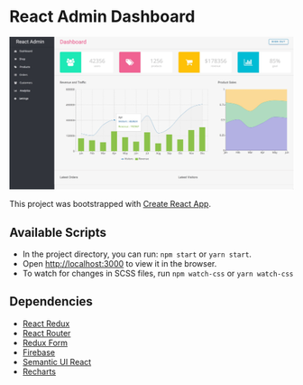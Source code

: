 # React Admin Dashboard

![Screenshot](src/images/screenshot.jpg)

This project was bootstrapped with [Create React App](https://github.com/facebookincubator/create-react-app).

## Available Scripts

- In the project directory, you can run: `npm start` or `yarn start`.
- Open [http://localhost:3000](http://localhost:3000) to view it in the browser.
- To watch for changes in SCSS files, run `npm watch-css` or `yarn watch-css`

## Dependencies

- [React Redux](https://github.com/reactjs/redux)
- [React Router](https://github.com/ReactTraining/react-router)
- [Redux Form](http://redux-form.com/)
- [Firebase](https://firebase.google.com/)
- [Semantic UI React](https://react.semantic-ui.com)
- [Recharts](http://recharts.org/#/en-US/)


